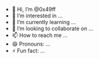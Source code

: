 - 👋 Hi, I’m @0x49ff
- 👀 I’m interested in ...
- 🌱 I’m currently learning ...
- 💞️ I’m looking to collaborate on ...
- 📫 How to reach me ...
- 😄 Pronouns: ...
- ⚡ Fun fact: ...

<!---
0x49ff/0x49ff is a ✨ special ✨ repository because its `README.md` (this file) appears on your GitHub profile.
You can click the Preview link to take a look at your changes.
--->
